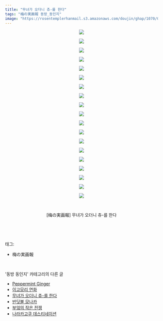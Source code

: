 ```yaml
---
title: "무녀가 오더니 츄-를 한다"
tags: "梅の実画報 동방_동인지"
image: "https://rosentemplerhanmail.s3.amazonaws.com/doujin/ghap/1070/001.jpg"
---
```

<div class="article">
<p style="text-align: center; clear: none; float: none;"><img src="{{ site.imgserver11 }}/ghap/1070/001.jpg"/></p>
<p style="text-align: center; clear: none; float: none;"><img src="{{ site.imgserver11 }}/ghap/1070/002.jpg"/></p>
<p style="text-align: center; clear: none; float: none;"><img src="{{ site.imgserver11 }}/ghap/1070/003.jpg"/></p>
<p style="text-align: center; clear: none; float: none;"><img src="{{ site.imgserver11 }}/ghap/1070/004.jpg"/></p>
<p style="text-align: center; clear: none; float: none;"><img src="{{ site.imgserver11 }}/ghap/1070/005.jpg"/></p>
<p style="text-align: center; clear: none; float: none;"><img src="{{ site.imgserver11 }}/ghap/1070/006.jpg"/></p>
<p style="text-align: center; clear: none; float: none;"><img src="{{ site.imgserver11 }}/ghap/1070/007.jpg"/></p>
<p style="text-align: center; clear: none; float: none;"><img src="{{ site.imgserver11 }}/ghap/1070/008.jpg"/></p>
<p style="text-align: center; clear: none; float: none;"><img src="{{ site.imgserver11 }}/ghap/1070/009.jpg"/></p>
<p style="text-align: center; clear: none; float: none;"><img src="{{ site.imgserver11 }}/ghap/1070/010.jpg"/></p>
<p style="text-align: center; clear: none; float: none;"><img src="{{ site.imgserver11 }}/ghap/1070/011.jpg"/></p>
<p style="text-align: center; clear: none; float: none;"><img src="{{ site.imgserver11 }}/ghap/1070/012.jpg"/></p>
<p style="text-align: center; clear: none; float: none;"><img src="{{ site.imgserver11 }}/ghap/1070/013.jpg"/></p>
<p style="text-align: center; clear: none; float: none;"><img src="{{ site.imgserver11 }}/ghap/1070/014.jpg"/></p>
<p style="text-align: center; clear: none; float: none;"><img src="{{ site.imgserver11 }}/ghap/1070/015.jpg"/></p>
<p style="text-align: center; clear: none; float: none;"><img src="{{ site.imgserver11 }}/ghap/1070/016.jpg"/></p>
<p style="text-align: center; clear: none; float: none;"><img src="{{ site.imgserver11 }}/ghap/1070/017.jpg"/></p>
<p style="text-align: center; clear: none; float: none;"><img src="{{ site.imgserver11 }}/ghap/1070/018.jpg"/></p>
<p style="text-align: center; clear: none; float: none;"><img src="{{ site.imgserver11 }}/ghap/1070/019.jpg"/></p>
<p style="text-align: center; clear: none; float: none;"><br/></p>
<p style="text-align: center; clear: none; float: none;">[梅の実画報] 무녀가 오더니 츄-를 한다</p>
<p><br/></p>
</div><br/>
<div class="tagTrail">
<p>태그: </p>
<ul>
<li>梅の実画報</li>
</ul>
</div><br/>
<div class="another">
<p>'동방 동인지' 카테고리의 다른 글</p>
<ul>
<li><a href="/ghap_1072">Peppermint Ginger</a></li>
<li><a href="/ghap_1071">이고모리 연화</a></li>
<li><a href="/ghap_1070">무녀가 오더니 츄-를 한다</a></li>
<li><a href="/ghap_1069">반딧불 모나카</a></li>
<li><a href="/ghap_1068">부엌의 작은 전쟁</a></li>
<li><a href="/ghap_1066">나라카고쿠 데스티네이션</a></li>
</ul>
</div><br/>
<div class="cb_module cb_fluid">
<div class="cb_wrt cb_profile">
</div><!-- commentList close -->
</div><br/>
